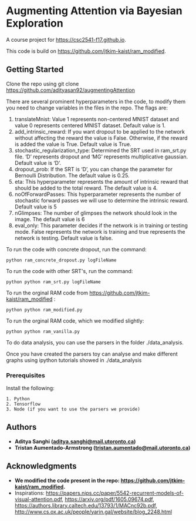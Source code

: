 # Augmenting Attention via Bayesian Exploration 

A course project for https://csc2541-f17.github.io. 

This code is build on https://github.com/jtkim-kaist/ram_modified. 

## Getting Started

Clone the repo using git clone https://github.com/adityasan92/augmentingAttention

There are several prominent hyperparameters in the code, to modify them you need to change variables in the files in the repo. The flags are: 
1.	translateMnist: Value 1 represents non-centered MNIST dataset and value 0 represents centered MNIST dataset. Default value is 1. 
2.	add_intrinsic_reward: If you want dropout to be applied to the network without affecting the reward the value is False. Otherwise, if the reward is added the value is True. Default value is True. 
3.	stochastic_regularization_type: Determined the SRT used in ram_srt.py file. ‘D’ represents dropout and ‘MG’ represents multiplicative gaussian. Default value is ‘D’. 
4.	dropout_prob: If the SRT is ‘D’, you can change the parameter for Bernoulli Distribution. The default value is 0.25. 
5.	eta: This hyperparameter represents the amount of intrinsic reward that should be added to the total reward. The default value is 4. 
6.	noOfForwardPasses: This hyperparameter represents the number of stochastic forward passes we will use to determine the intrinsic reward.  Default value is 5
7.	nGlimpses: The number of glimpses the network should look in the image. The default value is 6
8.	eval_only: This parameter decides if the network is in training or testing mode. False represents the network is training and true represents the network is testing. Default value is false. 

To run the code with concrete dropout, run the command: 
```
python ram_concrete_dropout.py logFileName
```
 
To run the code with other SRT's, run the command:  

```
python python ram_srt.py logFileName
```

To run the orginal RAM code from https://github.com/jtkim-kaist/ram_modified :  

```
python python ram_modified.py
```

To run the orginal RAM code, which we modified slightly:  

```
python python ram_vanilla.py
```

To do data analysis, you can use the parsers in the folder ./data_analysis. 

Once you have created the parsers toy can analyse and make different graphs using ipython tutorials showed in ./data_analysis  

### Prerequisites

Install the following:
```
1. Python 
2. Tensorflow
3. Node (if you want to use the parsers we provide)
```

## Authors

* **Aditya Sanghi (aditya.sanghi@mail.utoronto.ca)**
* **Tristan Aumentado-Armstrong (tristan.aumentado@mail.utoronto.ca)**
## Acknowledgments

* **We modified the code present in the repo: https://github.com/jtkim-kaist/ram_modified.**
* Inspirations: https://papers.nips.cc/paper/5542-recurrent-models-of-visual-attention.pdf, https://arxiv.org/pdf/1605.09674.pdf, https://authors.library.caltech.edu/13793/1/MACnc92b.pdf, http://www.cs.ox.ac.uk/people/yarin.gal/website/blog_2248.html

